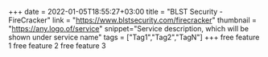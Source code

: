 +++
date = 2022-01-05T18:55:27+03:00
title = "BLST Security - FireCracker"
link = "https://www.blstsecurity.com/firecracker"
thumbnail = "https://any.logo.of/service"
snippet="Service description, which will be shown under service name"
tags = ["Tag1","Tag2","TagN"]
+++ 
free feature 1
free feature 2
free feature 3
